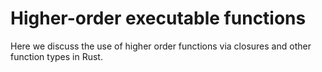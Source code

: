 # Higher-order executable functions

Here we discuss the use of higher order functions via closures and other function types in Rust.
